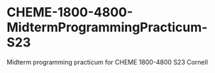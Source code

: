 # CHEME-1800-4800-MidtermProgrammingPracticum-S23
Midterm programming practicum for CHEME 1800-4800 S23 Cornell
